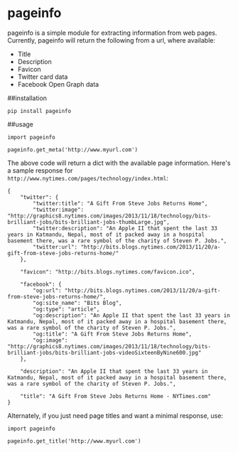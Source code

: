 pageinfo
====

pageinfo is a simple module for extracting information from web pages. Currently, pageinfo will return the following from a url, where available:

* Title
* Description
* Favicon
* Twitter card data
* Facebook Open Graph data


##installation

`pip install pageinfo`

##usage

	import pageinfo
	
	pageinfo.get_meta('http://www.myurl.com')

The above code will return a dict with the available page information. Here's a sample response for `http://www.nytimes.com/pages/technology/index.html`:

	{
    	"twitter": {    	
        	"twitter:title": "A Gift From Steve Jobs Returns Home",
       		"twitter:image": "http://graphics8.nytimes.com/images/2013/11/18/technology/bits-brilliant-jobs/bits-brilliant-jobs-thumbLarge.jpg",
        	"twitter:description": "An Apple II that spent the last 33 years in Katmandu, Nepal, most of it packed away in a hospital basement there, was a rare symbol of the charity of Steven P. Jobs.",
        	"twitter:url": "http://bits.blogs.nytimes.com/2013/11/20/a-gift-from-steve-jobs-returns-home/"
    	},
    	
    	"favicon": "http://bits.blogs.nytimes.com/favicon.ico",
    
    	"facebook": {    	
        	"og:url": "http://bits.blogs.nytimes.com/2013/11/20/a-gift-from-steve-jobs-returns-home/",
        	"og:site_name": "Bits Blog",
        	"og:type": "article",
        	"og:description": "An Apple II that spent the last 33 years in Katmandu, Nepal, most of it packed away in a hospital basement there, was a rare symbol of the charity of Steven P. Jobs.",
        	"og:title": "A Gift From Steve Jobs Returns Home",
        	"og:image": "http://graphics8.nytimes.com/images/2013/11/18/technology/bits-brilliant-jobs/bits-brilliant-jobs-videoSixteenByNine600.jpg"
    	},
    
    	"description": "An Apple II that spent the last 33 years in Katmandu, Nepal, most of it packed away in a hospital basement there, was a rare symbol of the charity of Steven P. Jobs.",
    
    	"title": "A Gift From Steve Jobs Returns Home - NYTimes.com"
	}

Alternately, if you just need page titles and want a minimal response, use: 

	import pageinfo
	
	pageinfo.get_title('http://www.myurl.com')